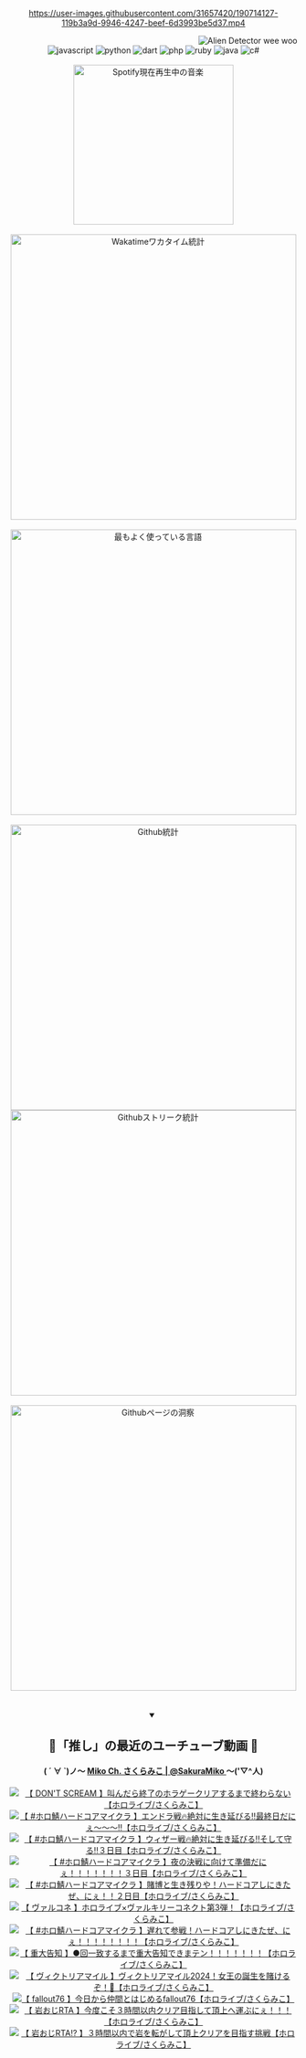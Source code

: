 <!-- START: HERO IMAGE GIF ////////// ////////// ////////// -->
<!-- <img src="@/../assets/img/gaming/ghost-of-tsushima.gif" width="100%"  alt="nellyXinwei's Hero Gif Image"/> -->
<!-- END: HERO IMAGE GIF ////////// ////////// ////////// -->

<div align="center" >  
  
<!-- START:ワンピース 第1015話「ルフィはRED ROCを使う」 -->
<https://user-images.githubusercontent.com/31657420/190714127-119b3a9d-9946-4247-beef-6d3993be5d37.mp4>
<!-- END:ワンピース 第1015話「ルフィはRED ROCを使う」 -->

<!-- START:VISITOR COUNTER -->
<div width="100%" align="right">
<img src="https://komarev.com/ghpvc/?username=nellyXinwei&label=🛸&color=grey&style=for-the-badge&labelcolor=ffffff" alt="Alien Detector wee woo"/>
</div>
<!-- END:VISITOR COUNTER -->

<!-- START: PROGRAMMING LANGUAGES -->
<!-- 色彩 Color Scheme:
#961E3A, #8A0D42, #5A0640, #4F265E, #2B355A, #3E759B, #CC4246,
#BB2649, #AD1052, #700750, #633075, #364270, #4E92C2, #FF5357
Sauce: https://www.webcreatorbox.com/inspiration/pantone-2023
-->

<img src="https://img.shields.io/badge/javascript%20-%23BB2649.svg?&style=for-the-badge&logo=javascript&logoColor=white&labelColor=961E3A" alt="javascript"/>
<img src="https://img.shields.io/badge/python%20-%23AD1052.svg?&style=for-the-badge&logo=python&logoColor=white&labelColor=8A0D42" alt="python" />
<img src="https://img.shields.io/badge/dart%20-%23700750.svg?&style=for-the-badge&logo=dart&logoColor=white&labelColor=5A0640" alt="dart"/>
<img src="https://img.shields.io/badge/php%20-%23633075.svg?&style=for-the-badge&logo=php&logoColor=white&labelColor=4F265E" alt="php"/>
<img src="https://img.shields.io/badge/ruby%20-%23364270.svg?&style=for-the-badge&logo=ruby&logoColor=white&labelColor=2B355A" alt="ruby"/>
<img src="https://img.shields.io/badge/java%20-%234E92C2.svg?&style=for-the-badge&logo=openjdk&logoColor=white&labelColor=3E759B" alt="java"/>
<img src="https://img.shields.io/badge/c%23-%23FF5357.svg?style=for-the-badge&logo=c-sharp&logoColor=white&labelColor=CC4246" alt="c#"/>  
<!-- END: PROGRAMMING LANGUAGES -->

<br>
<br>

<!-- START: MUSIC STATUS -->
  <!-- <a href="https://newojima-gsrs-20220114.vercel.app/api/now-playing?open">
    <img src="https://newojima-gsrs-20220114.vercel.app/api/now-playing" alt="Spotify現在再生中の音楽">
  </a> -->
  <img src="https://newojima-grss-20230114.vercel.app/api/spotify?border_color=transparent" alt="Spotify現在再生中の音楽" width="280px">
<!-- END: MUSIC STATUS -->

<br>
<br>

<!-- START: GITHUB STATUS -->
<!-- 色彩 Color Scheme:  #BB2649, #AD1052, #700750, #633075 -->
<img align="center" src="https://newojima-grs-20230109.vercel.app/api/wakatime?username=njtalba5127&layout=compact&langs_count=10&locale=ja&hide_title=false&title_color=fff&hide_border=true&text_color=fff&bg_color=BB2649,BB2649,633075,633075&hide=other,css,html,bash,xml,git%20config,makefile,properties,yaml,markdown,text,json,jsx" alt="Wakatimeワカタイム統計" width="500px"/>

<br>
<br>

<!-- 色彩 Color Scheme:  #633075, #364270, #4E92C2 -->
  <img align="center" src="https://newojima-grs-20230109.vercel.app/api/top-langs?username=njtalba5127&layout=compact&text_color=fff&icon_color=fff&hide_border=true&&locale=ja&hide_title=false&title_color=fff&include_all_commits=true&card_width=445&langs_count=11&hide=c%23,powershell,shaderlab,hlsl,makefile,jupyter%20notebook,python,html,css,shell,batchfile,less,liquid,hack,scss&bg_color=4F265E,633075,4E92C2" alt="最もよく使っている言語" width="500px"/>

<br>
<br>

<!-- 色彩 Color Scheme:  #4E92C2, #FF5357 -->
  <img align="center" src="https://newojima-grs-20230109.vercel.app/api?username=njtalba5127&rank_icon=github&show_icons=true&&locale=ja&title_color=fff&text_color=fff&icon_color=fff&hide_border=true&hide_title=false&count_private=true&include_all_commits=true&card_width=495&disable_animations=true&bg_color=4E92C2,4E92C2,FF5357" alt="Github統計" width="500px"/>

<br>

<img align="center" src="https://streak-stats.demolab.com?user=njtalba5127&theme=dark&hide_border=true&locale=ja&ring=BB2649&stroke=222222&background=151515&sideLabels=BB2649&currStreakLabel=ffffff&border=BB2649&fire=FF5357&currStreakNum=ffffff&sideNums=FF5357&dates=ffffff" alt="Githubストリーク統計" width="500px"/>

<br>
<br>

  <img align="center" width="500px" src="@/../assets/img/page-insights.svg" alt="Githubページの洞察"/>
  
</div>
<!-- END: GITHUB STATUS -->

<br>
<br>

<div align="center">
<details open>
  <summary>

  </summary>

  <h2 align="center">🌸「推し」の最近のユーチューブ動画 🌸</h2>
  <h4>
  ( ´ ∀ `)ノ～ 
  <a href="https://www.youtube.com/@SakuraMiko">Miko Ch. さくらみこ | @SakuraMiko
  </a>
   ～('▽^人)
  </h4>

  <!-- BEGIN YOUTUBE-CARDS -->
<a href="https://www.youtube.com/watch?v=ETB0BZcREAI"><img src="https://ytcards.demolab.com/?id=ETB0BZcREAI&title=%E3%80%90+DON%27T+SCREAM++%E3%80%91%E5%8F%AB%E3%82%93%E3%81%A0%E3%82%89%E7%B5%82%E4%BA%86%E3%81%AE%E3%83%9B%E3%83%A9%E3%82%B2%E3%83%BC%E3%82%AF%E3%83%AA%E3%82%A2%E3%81%99%E3%82%8B%E3%81%BE%E3%81%A7%E7%B5%82%E3%82%8F%E3%82%89%E3%81%AA%E3%81%84%E3%80%90%E3%83%9B%E3%83%AD%E3%83%A9%E3%82%A4%E3%83%96%2F%E3%81%95%E3%81%8F%E3%82%89%E3%81%BF%E3%81%93%E3%80%91&lang=ja&timestamp=1716211672&background_color=%230d1117&title_color=%23ffffff&stats_color=%23dedede&max_title_lines=1&width=187&border_radius=5&duration=8118" alt="【 DON'T SCREAM  】叫んだら終了のホラゲークリアするまで終わらない【ホロライブ/さくらみこ】" title="【 DON'T SCREAM  】叫んだら終了のホラゲークリアするまで終わらない【ホロライブ/さくらみこ】"></a>
<a href="https://www.youtube.com/watch?v=R8ymedfzWVw"><img src="https://ytcards.demolab.com/?id=R8ymedfzWVw&title=%E3%80%90+%23%E3%83%9B%E3%83%AD%E9%AF%96%E3%83%8F%E3%83%BC%E3%83%89%E3%82%B3%E3%82%A2%E3%83%9E%E3%82%A4%E3%82%AF%E3%83%A9+%E3%80%91%E3%82%A8%E3%83%B3%E3%83%89%E3%83%A9%E6%88%A6%F0%9F%94%A5%E7%B5%B6%E5%AF%BE%E3%81%AB%E7%94%9F%E3%81%8D%E5%BB%B6%E3%81%B3%E3%82%8B%E2%80%BC%E6%9C%80%E7%B5%82%E6%97%A5%E3%81%A0%E3%81%AB%E3%81%87%EF%BD%9E%EF%BD%9E%EF%BD%9E%E2%80%BC%E3%80%90%E3%83%9B%E3%83%AD%E3%83%A9%E3%82%A4%E3%83%96%2F%E3%81%95%E3%81%8F%E3%82%89%E3%81%BF%E3%81%93%E3%80%91&lang=ja&timestamp=1716124543&background_color=%230d1117&title_color=%23ffffff&stats_color=%23dedede&max_title_lines=1&width=187&border_radius=5&duration=6917" alt="【 #ホロ鯖ハードコアマイクラ 】エンドラ戦🔥絶対に生き延びる‼最終日だにぇ～～～‼【ホロライブ/さくらみこ】" title="【 #ホロ鯖ハードコアマイクラ 】エンドラ戦🔥絶対に生き延びる‼最終日だにぇ～～～‼【ホロライブ/さくらみこ】"></a>
<a href="https://www.youtube.com/watch?v=gZ_36OqdlIw"><img src="https://ytcards.demolab.com/?id=gZ_36OqdlIw&title=%E3%80%90+%23%E3%83%9B%E3%83%AD%E9%AF%96%E3%83%8F%E3%83%BC%E3%83%89%E3%82%B3%E3%82%A2%E3%83%9E%E3%82%A4%E3%82%AF%E3%83%A9+%E3%80%91%E3%82%A6%E3%82%A3%E3%82%B6%E3%83%BC%E6%88%A6%F0%9F%94%A5%E7%B5%B6%E5%AF%BE%E3%81%AB%E7%94%9F%E3%81%8D%E5%BB%B6%E3%81%B3%E3%82%8B%E2%80%BC%E3%81%9D%E3%81%97%E3%81%A6%E5%AE%88%E3%82%8B%E2%80%BC%EF%BC%93%E6%97%A5%E7%9B%AE%E3%80%90%E3%83%9B%E3%83%AD%E3%83%A9%E3%82%A4%E3%83%96%2F%E3%81%95%E3%81%8F%E3%82%89%E3%81%BF%E3%81%93%E3%80%91&lang=ja&timestamp=1716044416&background_color=%230d1117&title_color=%23ffffff&stats_color=%23dedede&max_title_lines=1&width=187&border_radius=5&duration=6641" alt="【 #ホロ鯖ハードコアマイクラ 】ウィザー戦🔥絶対に生き延びる‼そして守る‼３日目【ホロライブ/さくらみこ】" title="【 #ホロ鯖ハードコアマイクラ 】ウィザー戦🔥絶対に生き延びる‼そして守る‼３日目【ホロライブ/さくらみこ】"></a>
<a href="https://www.youtube.com/watch?v=P9GQpDb9pzg"><img src="https://ytcards.demolab.com/?id=P9GQpDb9pzg&title=%E3%80%90+%23%E3%83%9B%E3%83%AD%E9%AF%96%E3%83%8F%E3%83%BC%E3%83%89%E3%82%B3%E3%82%A2%E3%83%9E%E3%82%A4%E3%82%AF%E3%83%A9+%E3%80%91%E5%A4%9C%E3%81%AE%E6%B1%BA%E6%88%A6%E3%81%AB%E5%90%91%E3%81%91%E3%81%A6%E6%BA%96%E5%82%99%E3%81%A0%E3%81%AB%E3%81%87%EF%BC%81%EF%BC%81%EF%BC%81%EF%BC%81%EF%BC%81%EF%BC%81%EF%BC%81%EF%BC%93%E6%97%A5%E7%9B%AE%E3%80%90%E3%83%9B%E3%83%AD%E3%83%A9%E3%82%A4%E3%83%96%2F%E3%81%95%E3%81%8F%E3%82%89%E3%81%BF%E3%81%93%E3%80%91&lang=ja&timestamp=1716030720&background_color=%230d1117&title_color=%23ffffff&stats_color=%23dedede&max_title_lines=1&width=187&border_radius=5&duration=25584" alt="【 #ホロ鯖ハードコアマイクラ 】夜の決戦に向けて準備だにぇ！！！！！！！３日目【ホロライブ/さくらみこ】" title="【 #ホロ鯖ハードコアマイクラ 】夜の決戦に向けて準備だにぇ！！！！！！！３日目【ホロライブ/さくらみこ】"></a>
<a href="https://www.youtube.com/watch?v=Rn_KrIVTIsk"><img src="https://ytcards.demolab.com/?id=Rn_KrIVTIsk&title=%E3%80%90+%23%E3%83%9B%E3%83%AD%E9%AF%96%E3%83%8F%E3%83%BC%E3%83%89%E3%82%B3%E3%82%A2%E3%83%9E%E3%82%A4%E3%82%AF%E3%83%A9+%E3%80%91%E8%B3%AD%E5%8D%9A%E3%81%A8%E7%94%9F%E3%81%8D%E6%AE%8B%E3%82%8A%E3%82%84%EF%BC%81%E3%83%8F%E3%83%BC%E3%83%89%E3%82%B3%E3%82%A2%E3%81%97%E3%81%AB%E3%81%8D%E3%81%9F%E3%81%9C%E3%80%81%E3%81%AB%E3%81%87%EF%BC%81%EF%BC%81%EF%BC%92%E6%97%A5%E7%9B%AE%E3%80%90%E3%83%9B%E3%83%AD%E3%83%A9%E3%82%A4%E3%83%96%2F%E3%81%95%E3%81%8F%E3%82%89%E3%81%BF%E3%81%93%E3%80%91&lang=ja&timestamp=1715959541&background_color=%230d1117&title_color=%23ffffff&stats_color=%23dedede&max_title_lines=1&width=187&border_radius=5&duration=14746" alt="【 #ホロ鯖ハードコアマイクラ 】賭博と生き残りや！ハードコアしにきたぜ、にぇ！！２日目【ホロライブ/さくらみこ】" title="【 #ホロ鯖ハードコアマイクラ 】賭博と生き残りや！ハードコアしにきたぜ、にぇ！！２日目【ホロライブ/さくらみこ】"></a>
<a href="https://www.youtube.com/watch?v=bNuCCgTJbuI"><img src="https://ytcards.demolab.com/?id=bNuCCgTJbuI&title=%E3%80%90+%E3%83%B4%E3%82%A1%E3%83%AB%E3%82%B3%E3%83%8D+%E3%80%91%E3%83%9B%E3%83%AD%E3%83%A9%E3%82%A4%E3%83%96%C3%97%E3%83%B4%E3%82%A1%E3%83%AB%E3%82%AD%E3%83%AA%E3%83%BC%E3%82%B3%E3%83%8D%E3%82%AF%E3%83%88%E7%AC%AC3%E5%BC%BE%EF%BC%81%E3%80%90%E3%83%9B%E3%83%AD%E3%83%A9%E3%82%A4%E3%83%96%2F%E3%81%95%E3%81%8F%E3%82%89%E3%81%BF%E3%81%93%E3%80%91&lang=ja&timestamp=1715943328&background_color=%230d1117&title_color=%23ffffff&stats_color=%23dedede&max_title_lines=1&width=187&border_radius=5&duration=2933" alt="【 ヴァルコネ 】ホロライブ×ヴァルキリーコネクト第3弾！【ホロライブ/さくらみこ】" title="【 ヴァルコネ 】ホロライブ×ヴァルキリーコネクト第3弾！【ホロライブ/さくらみこ】"></a>
<a href="https://www.youtube.com/watch?v=2WGWaxaoT8E"><img src="https://ytcards.demolab.com/?id=2WGWaxaoT8E&title=%E3%80%90+%23%E3%83%9B%E3%83%AD%E9%AF%96%E3%83%8F%E3%83%BC%E3%83%89%E3%82%B3%E3%82%A2%E3%83%9E%E3%82%A4%E3%82%AF%E3%83%A9+%E3%80%91%E9%81%85%E3%82%8C%E3%81%A6%E5%8F%82%E6%88%A6%EF%BC%81%E3%83%8F%E3%83%BC%E3%83%89%E3%82%B3%E3%82%A2%E3%81%97%E3%81%AB%E3%81%8D%E3%81%9F%E3%81%9C%E3%80%81%E3%81%AB%E3%81%87%EF%BC%81%EF%BC%81%EF%BC%81%EF%BC%81%EF%BC%81%EF%BC%81%EF%BC%81%EF%BC%81%E3%80%90%E3%83%9B%E3%83%AD%E3%83%A9%E3%82%A4%E3%83%96%2F%E3%81%95%E3%81%8F%E3%82%89%E3%81%BF%E3%81%93%E3%80%91&lang=ja&timestamp=1715883814&background_color=%230d1117&title_color=%23ffffff&stats_color=%23dedede&max_title_lines=1&width=187&border_radius=5&duration=21452" alt="【 #ホロ鯖ハードコアマイクラ 】遅れて参戦！ハードコアしにきたぜ、にぇ！！！！！！！！【ホロライブ/さくらみこ】" title="【 #ホロ鯖ハードコアマイクラ 】遅れて参戦！ハードコアしにきたぜ、にぇ！！！！！！！！【ホロライブ/さくらみこ】"></a>
<a href="https://www.youtube.com/watch?v=jRQqysNJxc4"><img src="https://ytcards.demolab.com/?id=jRQqysNJxc4&title=%E3%80%90+%E9%87%8D%E5%A4%A7%E5%91%8A%E7%9F%A5+%E3%80%91%E2%97%8F%E5%9B%9E%E4%B8%80%E8%87%B4%E3%81%99%E3%82%8B%E3%81%BE%E3%81%A7%E9%87%8D%E5%A4%A7%E5%91%8A%E7%9F%A5%E3%81%A7%E3%81%8D%E3%81%BE%E3%83%86%E3%83%B3%EF%BC%81%EF%BC%81%EF%BC%81%EF%BC%81%EF%BC%81%EF%BC%81%EF%BC%81%E3%80%90%E3%83%9B%E3%83%AD%E3%83%A9%E3%82%A4%E3%83%96%2F%E3%81%95%E3%81%8F%E3%82%89%E3%81%BF%E3%81%93%E3%80%91&lang=ja&timestamp=1715691217&background_color=%230d1117&title_color=%23ffffff&stats_color=%23dedede&max_title_lines=1&width=187&border_radius=5&duration=6196" alt="【 重大告知 】●回一致するまで重大告知できまテン！！！！！！！【ホロライブ/さくらみこ】" title="【 重大告知 】●回一致するまで重大告知できまテン！！！！！！！【ホロライブ/さくらみこ】"></a>
<a href="https://www.youtube.com/watch?v=2V8AIwIwCEk"><img src="https://ytcards.demolab.com/?id=2V8AIwIwCEk&title=%E3%80%90+%E3%83%B4%E3%82%A3%E3%82%AF%E3%83%88%E3%83%AA%E3%82%A2%E3%83%9E%E3%82%A4%E3%83%AB+%E3%80%91%E3%83%B4%E3%82%A3%E3%82%AF%E3%83%88%E3%83%AA%E3%82%A2%E3%83%9E%E3%82%A4%E3%83%AB2024%EF%BC%81%E5%A5%B3%E7%8E%8B%E3%81%AE%E8%AA%95%E7%94%9F%E3%82%92%E8%B3%AD%E3%81%91%E3%82%8B%E3%81%9E%EF%BC%81%F0%9F%8C%B9%E3%80%90%E3%83%9B%E3%83%AD%E3%83%A9%E3%82%A4%E3%83%96%2F%E3%81%95%E3%81%8F%E3%82%89%E3%81%BF%E3%81%93%E3%80%91&lang=ja&timestamp=1715498021&background_color=%230d1117&title_color=%23ffffff&stats_color=%23dedede&max_title_lines=1&width=187&border_radius=5&duration=5746" alt="【 ヴィクトリアマイル 】ヴィクトリアマイル2024！女王の誕生を賭けるぞ！🌹【ホロライブ/さくらみこ】" title="【 ヴィクトリアマイル 】ヴィクトリアマイル2024！女王の誕生を賭けるぞ！🌹【ホロライブ/さくらみこ】"></a>
<a href="https://www.youtube.com/watch?v=1vzdRC2zHuw"><img src="https://ytcards.demolab.com/?id=1vzdRC2zHuw&title=%E3%80%90+fallout76+%E3%80%91%E4%BB%8A%E6%97%A5%E3%81%8B%E3%82%89%E4%BB%B2%E9%96%93%E3%81%A8%E3%81%AF%E3%81%98%E3%82%81%E3%82%8Bfallout76%E3%80%90%E3%83%9B%E3%83%AD%E3%83%A9%E3%82%A4%E3%83%96%2F%E3%81%95%E3%81%8F%E3%82%89%E3%81%BF%E3%81%93%E3%80%91&lang=ja&timestamp=1715443162&background_color=%230d1117&title_color=%23ffffff&stats_color=%23dedede&max_title_lines=1&width=187&border_radius=5&duration=13457" alt="【 fallout76 】今日から仲間とはじめるfallout76【ホロライブ/さくらみこ】" title="【 fallout76 】今日から仲間とはじめるfallout76【ホロライブ/さくらみこ】"></a>
<a href="https://www.youtube.com/watch?v=pw-gd_S1Jzc"><img src="https://ytcards.demolab.com/?id=pw-gd_S1Jzc&title=%E3%80%90+%E5%B2%A9%E3%81%8A%E3%81%98RTA+%E3%80%91%E4%BB%8A%E5%BA%A6%E3%81%93%E3%81%9D%EF%BC%93%E6%99%82%E9%96%93%E4%BB%A5%E5%86%85%E3%82%AF%E3%83%AA%E3%82%A2%E7%9B%AE%E6%8C%87%E3%81%97%E3%81%A6%E9%A0%82%E4%B8%8A%E3%81%B8%E9%81%8B%E3%81%B6%E3%81%AB%E3%81%87%EF%BC%81%EF%BC%81%EF%BC%81%E3%80%90%E3%83%9B%E3%83%AD%E3%83%A9%E3%82%A4%E3%83%96%2F%E3%81%95%E3%81%8F%E3%82%89%E3%81%BF%E3%81%93%E3%80%91&lang=ja&timestamp=1715428315&background_color=%230d1117&title_color=%23ffffff&stats_color=%23dedede&max_title_lines=1&width=187&border_radius=5&duration=12946" alt="【 岩おじRTA 】今度こそ３時間以内クリア目指して頂上へ運ぶにぇ！！！【ホロライブ/さくらみこ】" title="【 岩おじRTA 】今度こそ３時間以内クリア目指して頂上へ運ぶにぇ！！！【ホロライブ/さくらみこ】"></a>
<a href="https://www.youtube.com/watch?v=fAeOcjx67B0"><img src="https://ytcards.demolab.com/?id=fAeOcjx67B0&title=%E3%80%90+%E5%B2%A9%E3%81%8A%E3%81%98RTA%21%3F+%E3%80%91%EF%BC%93%E6%99%82%E9%96%93%E4%BB%A5%E5%86%85%E3%81%A7%E5%B2%A9%E3%82%92%E8%BB%A2%E3%81%8C%E3%81%97%E3%81%A6%E9%A0%82%E4%B8%8A%E3%82%AF%E3%83%AA%E3%82%A2%E3%82%92%E7%9B%AE%E6%8C%87%E3%81%99%E6%8C%91%E6%88%A6%E3%80%90%E3%83%9B%E3%83%AD%E3%83%A9%E3%82%A4%E3%83%96%2F%E3%81%95%E3%81%8F%E3%82%89%E3%81%BF%E3%81%93%E3%80%91&lang=ja&timestamp=1715270967&background_color=%230d1117&title_color=%23ffffff&stats_color=%23dedede&max_title_lines=1&width=187&border_radius=5&duration=14031" alt="【 岩おじRTA!? 】３時間以内で岩を転がして頂上クリアを目指す挑戦【ホロライブ/さくらみこ】" title="【 岩おじRTA!? 】３時間以内で岩を転がして頂上クリアを目指す挑戦【ホロライブ/さくらみこ】"></a>
<!-- END YOUTUBE-CARDS -->

</div>
  
</details>
